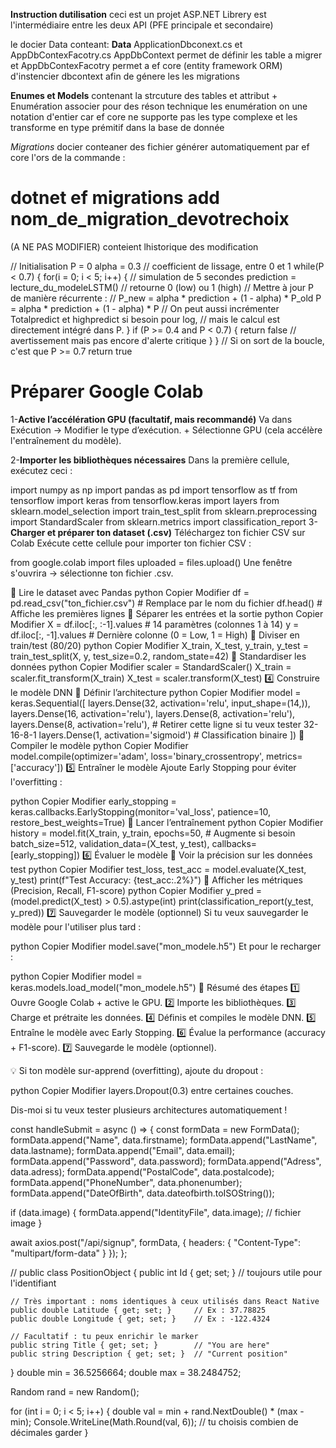 **Instruction dutilisation**
ceci est un projet ASP.NET Librery est l'intermédiaire entre les deux API (PFE principale et secondaire)

le docier Data conteant:
**Data**
ApplicationDbconext.cs
et AppDbContexFacotry.cs
AppDbContext permet de définir les table a migrer
et AppDbContexFacotry permet a ef core (entity framework ORM) d'instencier dbcontext afin de génere les les migrations

**Enumes et Models**
contenant la strcuture des tables et attribut + Enumération associer 
pour des réson technique les enumération on une notation d'entier car ef core ne supporte pas les type complexe
et les transforme en type prémitif dans la base de donnée 

*Migrations*
docier conteaner des fichier générer automatiquement par ef core l'ors de la commande :
# dotnet ef migrations add nom_de_migration_devotrechoix
 (A NE PAS MODIFIER) conteient lhistorique des modification 


// Initialisation
P = 0
alpha = 0.3  // coefficient de lissage, entre 0 et 1
while(P < 0.7) {
    for(i = 0; i < 5; i++) {  // simulation de 5 secondes
        prediction = lecture_du_modeleLSTM()  // retourne 0 (low) ou 1 (high)
        // Mettre à jour P de manière récurrente :
        // P_new = alpha * prediction + (1 - alpha) * P_old
        P = alpha * prediction + (1 - alpha) * P
        // On peut aussi incrémenter Totalpredict et highpredict si besoin pour log,
        // mais le calcul est directement intégré dans P.
    }
    if (P >= 0.4 and P < 0.7) {
        return false  // avertissement mais pas encore d'alerte critique
    }
}
// Si on sort de la boucle, c'est que P >= 0.7
return true

# Préparer Google Colab


1-**Active l’accélération GPU (facultatif, mais recommandé)**
 Va dans Exécution → Modifier le type d’exécution.
                    +
Sélectionne GPU (cela accélère l'entraînement du modèle).

2-**Importer les bibliothèques nécessaires**
Dans la première cellule, exécutez ceci :

import numpy as np
import pandas as pd
import tensorflow as tf
from tensorflow import keras
from tensorflow.keras import layers
from sklearn.model_selection import train_test_split
from sklearn.preprocessing import StandardScaler
from sklearn.metrics import classification_report
3-**Charger et préparer ton dataset (.csv)**
Téléchargez ton fichier CSV sur Colab
Exécute cette cellule pour importer ton fichier CSV :

from google.colab import files
uploaded = files.upload()
Une fenêtre s'ouvrira → sélectionne ton fichier .csv.

📌 Lire le dataset avec Pandas
python
Copier
Modifier
df = pd.read_csv("ton_fichier.csv")  # Remplace par le nom du fichier
df.head()  # Affiche les premières lignes
📌 Séparer les entrées et la sortie
python
Copier
Modifier
X = df.iloc[:, :-1].values  # 14 paramètres (colonnes 1 à 14)
y = df.iloc[:, -1].values   # Dernière colonne (0 = Low, 1 = High)
📌 Diviser en train/test (80/20)
python
Copier
Modifier
X_train, X_test, y_train, y_test = train_test_split(X, y, test_size=0.2, random_state=42)
📌 Standardiser les données
python
Copier
Modifier
scaler = StandardScaler()
X_train = scaler.fit_transform(X_train)
X_test = scaler.transform(X_test)
4️⃣ Construire le modèle DNN
📌 Définir l’architecture
python
Copier
Modifier
model = keras.Sequential([
    layers.Dense(32, activation='relu', input_shape=(14,)),
    layers.Dense(16, activation='relu'),
    layers.Dense(8, activation='relu'),
    layers.Dense(8, activation='relu'),  # Retirer cette ligne si tu veux tester 32-16-8-1
    layers.Dense(1, activation='sigmoid')  # Classification binaire
])
📌 Compiler le modèle
python
Copier
Modifier
model.compile(optimizer='adam',
              loss='binary_crossentropy',
              metrics=['accuracy'])
5️⃣ Entraîner le modèle
Ajoute Early Stopping pour éviter l'overfitting :

python
Copier
Modifier
early_stopping = keras.callbacks.EarlyStopping(monitor='val_loss', patience=10, restore_best_weights=True)
📌 Lancer l’entraînement
python
Copier
Modifier
history = model.fit(X_train, y_train,
                    epochs=50,  # Augmente si besoin
                    batch_size=512,
                    validation_data=(X_test, y_test),
                    callbacks=[early_stopping])
6️⃣ Évaluer le modèle
📌 Voir la précision sur les données test
python
Copier
Modifier
test_loss, test_acc = model.evaluate(X_test, y_test)
print(f"Test Accuracy: {test_acc:.2%}")
📌 Afficher les métriques (Precision, Recall, F1-score)
python
Copier
Modifier
y_pred = (model.predict(X_test) > 0.5).astype(int)
print(classification_report(y_test, y_pred))
7️⃣ Sauvegarder le modèle (optionnel)
Si tu veux sauvegarder le modèle pour l'utiliser plus tard :

python
Copier
Modifier
model.save("mon_modele.h5")
Et pour le recharger :

python
Copier
Modifier
model = keras.models.load_model("mon_modele.h5")
🎯 Résumé des étapes
1️⃣ Ouvre Google Colab + active le GPU.
2️⃣ Importe les bibliothèques.
3️⃣ Charge et prétraite les données.
4️⃣ Définis et compiles le modèle DNN.
5️⃣ Entraîne le modèle avec Early Stopping.
6️⃣ Évalue la performance (accuracy + F1-score).
7️⃣ Sauvegarde le modèle (optionnel).

💡 Si ton modèle sur-apprend (overfitting), ajoute du dropout :

python
Copier
Modifier
layers.Dropout(0.3)
entre certaines couches.

Dis-moi si tu veux tester plusieurs architectures automatiquement ! 




const handleSubmit = async () => {
  const formData = new FormData();
  formData.append("Name", data.firstname);
  formData.append("LastName", data.lastname);
  formData.append("Email", data.email);
  formData.append("Password", data.password);
  formData.append("Adress", data.adress);
  formData.append("PostalCode", data.postalcode);
  formData.append("PhoneNumber", data.phonenumber);
  formData.append("DateOfBirth", data.dateofbirth.toISOString());

  if (data.image) {
    formData.append("IdentityFile", data.image); // fichier image
  }

  await axios.post("/api/signup", formData, {
    headers: {
      "Content-Type": "multipart/form-data"
    }
  });
};


//
public class PositionObject
{
    public int Id { get; set; } // toujours utile pour l'identifiant

    // Très important : noms identiques à ceux utilisés dans React Native
    public double Latitude { get; set; }     // Ex : 37.78825
    public double Longitude { get; set; }    // Ex : -122.4324

    // Facultatif : tu peux enrichir le marker
    public string Title { get; set; }        // "You are here"
    public string Description { get; set; }  // "Current position"
}
double min = 36.5256664;
double max = 38.2484752;

Random rand = new Random();

for (int i = 0; i < 5; i++)
{
    double val = min + rand.NextDouble() * (max - min);
    Console.WriteLine(Math.Round(val, 6)); // tu choisis combien de décimales garder
}
